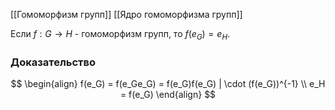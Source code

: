 [[Гомоморфизм групп]]
[[Ядро гомоморфизма групп]]

Если $f : G \rightarrow H$ - гомоморфизм групп, то $f(e_G) = e_H$.

### Доказательство
$$
\begin{align}
	f(e_G) = f(e_Ge_G) = f(e_G)f(e_G) | \cdot (f(e_G))^{-1} \\
	e_H = f(e_G)
\end{align}
$$




